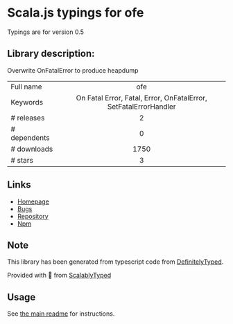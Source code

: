 
# Scala.js typings for ofe

Typings are for version 0.5

## Library description:
Overwrite OnFatalError to produce heapdump

|                    |                 |
| ------------------ | :-------------: |
| Full name          | ofe |
| Keywords           | On Fatal Error, Fatal, Error, OnFatalError, SetFatalErrorHandler |
| # releases         | 2 |
| # dependents       | 0 |
| # downloads        | 1750 |
| # stars            | 3 |

## Links
- [Homepage](https://github.com/trevnorris/node-ofe)
- [Bugs](https://github.com/trevnorris/node-ofe/issues)
- [Repository](https://github.com/trevnorris/node-ofe)
- [Npm](https://www.npmjs.com/package/ofe)
    


## Note
This library has been generated from typescript code from [DefinitelyTyped](https://definitelytyped.org).

Provided with :purple_heart: from [ScalablyTyped](https://github.com/oyvindberg/ScalablyTyped)

## Usage
See [the main readme](../../readme.md) for instructions.


